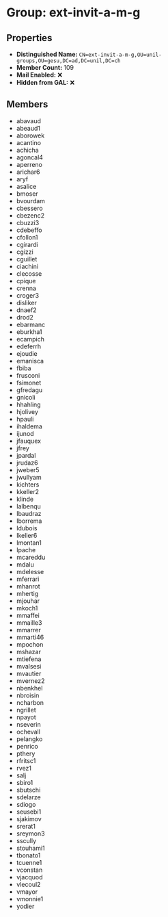 # Group: ext-invit-a-m-g

## Properties

- **Distinguished Name:** `CN=ext-invit-a-m-g,OU=unil-groups,OU=gesu,DC=ad,DC=unil,DC=ch`
- **Member Count:** 109
- **Mail Enabled:** ❌
- **Hidden from GAL:** ❌

## Members

- abavaud
- abeaud1
- aborowek
- acantino
- achicha
- agoncal4
- aperreno
- arichar6
- aryf
- asalice
- bmoser
- bvourdam
- cbessero
- cbezenc2
- cbuzzi3
- cdebeffo
- cfollon1
- cgirardi
- cgizzi
- cguillet
- ciachini
- clecosse
- cpique
- crenna
- croger3
- disliker
- dnaef2
- drod2
- ebarmanc
- eburkha1
- ecampich
- edeferrh
- ejoudie
- emanisca
- fbiba
- frusconi
- fsimonet
- gfredagu
- gnicoli
- hhahling
- hjolivey
- hpauli
- ihaldema
- ijunod
- jfauquex
- jfrey
- jpardal
- jrudaz6
- jweber5
- jwullyam
- kichters
- kkeller2
- klinde
- lalbenqu
- lbaudraz
- lborrema
- ldubois
- lkeller6
- lmontan1
- lpache
- mcareddu
- mdalu
- mdelesse
- mferrari
- mhanrot
- mhertig
- mjouhar
- mkoch1
- mmaffei
- mmaille3
- mmarrer
- mmarti46
- mpochon
- mshazar
- mtiefena
- mvalsesi
- mvautier
- mvernez2
- nbenkhel
- nbroisin
- ncharbon
- ngrillet
- npayot
- nseverin
- ochevall
- pelangko
- penrico
- pthery
- rfritsc1
- rvez1
- salj
- sbiro1
- sbutschi
- sdelarze
- sdiogo
- seusebi1
- sjakimov
- srerat1
- sreymon3
- sscully
- stouhami1
- tbonato1
- tcuenne1
- vconstan
- vjacquod
- vlecoul2
- vmayor
- vmonnie1
- yodier
